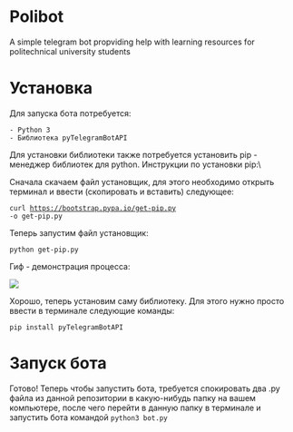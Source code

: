 # Polibot
A simple telegram bot propviding help with learning resources for politechnical university students 

# Установка
Для запуска бота потребуется:
    
    - Python 3
    - Библиотека pyTelegramBotAPI
    
Для установки библиотеки также потребуется установить pip - менеджер библиотек для python. Инструкции по установки pip:\

Сначала скачаем файл установщик, для этого необходимо открыть терминал и ввести (скопировать и вставить) следующее:

<code>curl https://bootstrap.pypa.io/get-pip.py -o get-pip.py</code>

Теперь запустим файл установщик:

<code>python get-pip.py</code>

Гиф - демонстрация процесса:

![](pip_install.gif)

Хорошо, теперь установим саму библиотеку. Для этого нужно просто ввести в терминале следующие команды:

<code>pip install pyTelegramBotAPI</code>

# Запуск бота

Готово! Теперь чтобы запустить бота, требуется спокировать два .py файла из данной репозитории в какую-нибудь папку на вашем компьютере, после чего перейти в данную папку в терминале и запустить бота командой 
<code>python3 bot.py</code>
